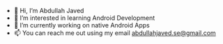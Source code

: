 - 👋 Hi, I’m Abdullah Javed
- 👀 I’m interested in learning Android Development
- 🌱 I’m currently working on native Android Apps
- 📫 You can reach me out using my email abdullahjaved.se@gmail.com

<!---
AbdullahJaved-dev/AbdullahJaved-dev is a ✨ special ✨ repository because its `README.md` (this file) appears on your GitHub profile.
You can click the Preview link to take a look at your changes.
--->
